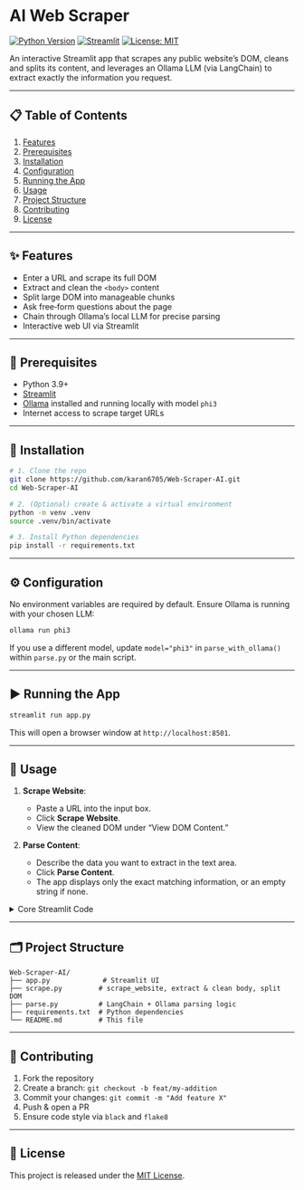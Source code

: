 # AI Web Scraper

[![Python Version](https://img.shields.io/badge/python-3.9%2B-blue)](https://www.python.org/)  [![Streamlit](https://img.shields.io/badge/streamlit-1.0-orange)](https://streamlit.io/)  [![License: MIT](https://img.shields.io/badge/License-MIT-green)](LICENSE)

An interactive Streamlit app that scrapes any public website’s DOM, cleans and splits its content, and leverages an Ollama LLM (via LangChain) to extract exactly the information you request.

---

## 📋 Table of Contents

1. [Features](#features)
2. [Prerequisites](#prerequisites)
3. [Installation](#installation)
4. [Configuration](#configuration)
5. [Running the App](#running-the-app)
6. [Usage](#usage)
7. [Project Structure](#project-structure)
8. [Contributing](#contributing)
9. [License](#license)

---

## ✨ Features

* Enter a URL and scrape its full DOM
* Extract and clean the `<body>` content
* Split large DOM into manageable chunks
* Ask free‑form questions about the page
* Chain through Ollama’s local LLM for precise parsing
* Interactive web UI via Streamlit

---

## 🔧 Prerequisites

* Python 3.9+
* [Streamlit](https://streamlit.io/)
* [Ollama](https://ollama.com/) installed and running locally with model `phi3`
* Internet access to scrape target URLs

---

## 🚀 Installation

```bash
# 1. Clone the repo
git clone https://github.com/karan6705/Web-Scraper-AI.git
cd Web-Scraper-AI

# 2. (Optional) create & activate a virtual environment
python -m venv .venv
source .venv/bin/activate

# 3. Install Python dependencies
pip install -r requirements.txt
```

---

## ⚙️ Configuration

No environment variables are required by default. Ensure Ollama is running with your chosen LLM:

```bash
ollama run phi3
```

If you use a different model, update `model="phi3"` in `parse_with_ollama()` within `parse.py` or the main script.

---

## ▶️ Running the App

```bash
streamlit run app.py
```

This will open a browser window at `http://localhost:8501`.

---

## 📡 Usage

1. **Scrape Website**:

   * Paste a URL into the input box.
   * Click **Scrape Website**.
   * View the cleaned DOM under “View DOM Content.”

2. **Parse Content**:

   * Describe the data you want to extract in the text area.
   * Click **Parse Content**.
   * The app displays only the exact matching information, or an empty string if none.

<details>
<summary>Core Streamlit Code</summary>

```python
import streamlit as st
from scrape import (
    scrape_website,
    extract_body_content,
    clean_body_content,
    split_dom_content,
)
from parse import parse_with_ollama

st.title("AI Web Scraper")
url = st.text_input("Enter Website URL")

if st.button("Scrape Website") and url:
    dom = scrape_website(url)
    body = extract_body_content(dom)
    clean = clean_body_content(body)
    st.session_state.dom_content = clean
    with st.expander("View DOM Content"):
        st.text_area("DOM Content", clean, height=300)

if "dom_content" in st.session_state:
    desc = st.text_area("Describe what you want to parse")
    if st.button("Parse Content") and desc:
        chunks = split_dom_content(st.session_state.dom_content)
        result = parse_with_ollama(chunks, desc)
        st.write(result)
```

</details>

---

## 🗂️ Project Structure

```text
Web-Scraper-AI/
├── app.py             # Streamlit UI
├── scrape.py         # scrape_website, extract & clean body, split DOM
├── parse.py          # LangChain + Ollama parsing logic
├── requirements.txt  # Python dependencies
└── README.md         # This file
```

---

## 🤝 Contributing

1. Fork the repository
2. Create a branch: `git checkout -b feat/my-addition`
3. Commit your changes: `git commit -m "Add feature X"`
4. Push & open a PR
5. Ensure code style via `black` and `flake8`

---

## 📄 License

This project is released under the [MIT License](LICENSE).
